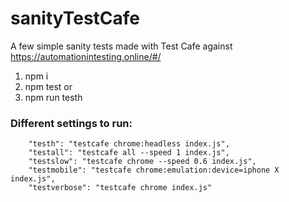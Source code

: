 # sanityTestCafe

A few simple sanity tests made with Test Cafe against https://automationintesting.online/#/

1. npm i
2. npm test
or
3. npm run testh

### Different settings to run:

```
    "testh": "testcafe chrome:headless index.js",
    "testall": "testcafe all --speed 1 index.js",
    "testslow": "testcafe chrome --speed 0.6 index.js",
    "testmobile": "testcafe chrome:emulation:device=iphone X index.js",
    "testverbose": "testcafe chrome index.js" 
```